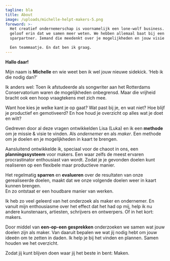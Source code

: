 ```yaml
---
tagline: bla
title: About
image: /uploads/michelle-helpt-makers-5.png
foreword: >-
  Het creatief ondernemerschap is voornamelijk een lone-wolf business. Maar ik
  geloof erin dat we samen meer weten. We hebben allemaal baat bij een
  sparpartner. Iemand die meedenkt over je mogelijkheden en jouw visie kent.\

  Een teammaatje. En dat ben ik graag.
---
```

**Hallo daar!**

Mijn naam is **Michelle** en wie weet ben ik wel jouw nieuwe sidekick. ‘Heb ik die nodig dan?’

Ik anders wel: Toen ik afstudeerde als songwriter aan het Rotterdams Conservatorium waren de mogelijkheden onbegrensd. Maar die vrijheid bracht ook een hoop vraagtekens met zich mee.

Want hoe kies je welke kant je op gaat? Wat past bij je, en wat niet? Hoe blijf je productief en gemotiveerd? En hoe houd je overzicht op alles wat je doet en wilt?

Gedreven door al deze vragen ontwikkelden Lisa (Luka) en ik een **methode** om je missie & visie te vinden. Als *ondernemer* en als *maker*. Een methode om je doelen en je mogelijkheden in kaart te brengen.

Aansluitend ontwikkelde ik, speciaal voor de chaoot in ons, een **planningssysteem** voor makers. Een waar zelfs de meest ervaren procrastinator enthousiast van wordt. Zodat je je gevonden doelen kunt realiseren op een flexibele maar productieve manier.

Het regelmatig **sparren** en **evalueren** over de resultaten van onze gerealiseerde doelen, maakt dat we onze volgende doelen weer in kaart kunnen brengen.\
En zo ontstaat er een houdbare manier van werken.

Ik heb zo veel geleerd van het onderzoek als maker en ondernemer. En vanuit mijn enthousiasme over het effect dat het had op mij, help ik nu andere kunstenaars, artiesten, schrijvers en ontwerpers. Of in het kort: makers.

Door middel van **een-op-een gesprekken** onderzoeken we samen wat jouw doelen zijn als maker. Van daaruit bepalen we wat jij nodig hebt om jouw ideeën om te zetten in daden. Ik help je bij het vinden en plannen. Samen houden we het overzicht.

Zodat jij kunt blijven doen waar jij het beste in bent: Maken.